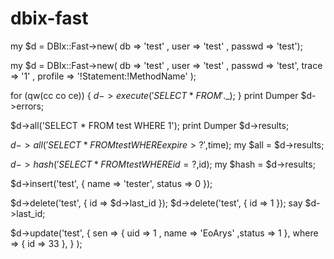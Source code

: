 # dbix-fast

  my $d = DBIx::Fast->new( db => 'test' , user => 'test' , passwd => 'test');

  my $d = DBIx::Fast->new( db => 'test' , user => 'test' , passwd => 'test',
                           trace => '1' , profile => '!Statement:!MethodName' );

 for (qw(cc co ce)) { $d->execute('SELECT * FROM '.$_); }
 print Dumper $d->errors;

 $d->all('SELECT * FROM test WHERE 1');
 print Dumper $d->results;

 $d->all('SELECT * FROM test WHERE expire > ?',$time);
 my $all = $d->results;

 $d->hash('SELECT * FROM test WHERE id = ?,$id);
 my $hash = $d->results;
 
 $d->insert('test',
           {
               name => 'tester',
               status => 0
           });

 $d->delete('test', { id => $d->last_id });
 $d->delete('test', { id => 1 });
 say $d->last_id;

 $d->update('test', {
    		       sen   => { uid => 1 , name => 'EoArys' ,status => 1 },
		       where => { id => 33 },
           }
    );
